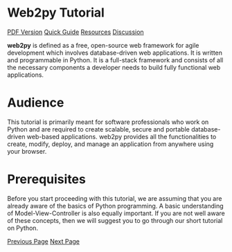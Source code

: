 # Web2py Tutorial
[PDF Version](../web2py/web2py_pdf_version.md)
[Quick Guide](../web2py/web2py_quick_guide.md)
[Resources](../web2py/web2py_useful_resources.md)
[Discussion](../web2py/web2py_discussion.md)

**web2py** is defined as a free, open-source web framework for agile development which involves database-driven web applications. It is written and programmable in Python. It is a full-stack framework and consists of all the necessary components a developer needs to build fully functional web applications.

# Audience
This tutorial is primarily meant for software professionals who work on Python and are required to create scalable, secure and portable database-driven web-based applications. web2py provides all the functionalities to create, modify, deploy, and manage an application from anywhere using your browser.

# Prerequisites
Before you start proceeding with this tutorial, we are assuming that you are already aware of the basics of Python programming. A basic understanding of Model-View-Controller is also equally important. If you are not well aware of these concepts, then we will suggest you to go through our short tutorial on Python.


[Previous Page](../web2py/index.md) [Next Page](../web2py/web2py_introduction.md) 
